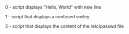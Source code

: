 0 - script displays "Hello, World" with new line

1 - script that displays a confused smiley

2 - script that displays the content of the /etc/passwd file

